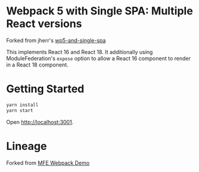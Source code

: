 # Webpack 5 with Single SPA: Multiple React versions
Forked from jherr's [wp5-and-single-spa](https://github.com/jherr/wp5-and-single-spa)

This implements React 16 and React 18. It additionally using ModuleFederation's `expose` option to allow a React 16 component to render in a React 18 component.

# Getting Started

```sh
yarn install
yarn start
```

Open [http://localhost:3001](http://localhost:3001).

# Lineage

Forked from [MFE Webpack Demo](https://github.com/mizx/mfe-webpack-demo)

